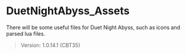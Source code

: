 # DuetNightAbyss_Assets

There will be some useful files for Duet Night Abyss, such as icons and parsed lua files.

> Version: 1.0.14.1 (CBT35)
